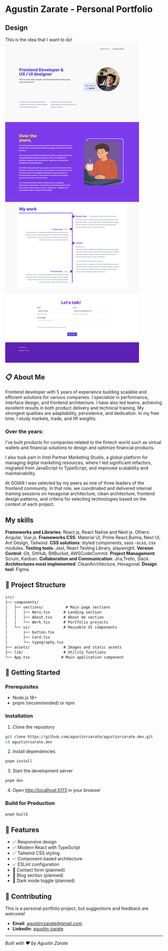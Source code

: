 # Agustin Zarate - Personal Portfolio

## Design
This is the idea that I want to do!
![Portfolio Design](public/portfolio-design.png)

## 📋 About Me

Frontend developer with 5 years of experience building scalable and efficient solutions for various companies. I specialize in performance, interface design, and frontend architecture. I have also led teams, achieving excellent results in both product delivery and technical training. My strongest qualities are adaptability, persistence, and dedication. In my free time, I study markets, trade, and lift weights.

### Over the years:

I've built products for companies related to the fintech world such as virtual wallets and financial solutions to design and optimize financial products.

I also took part in Intel Partner Marketing Studio, a global platform for managing digital marketing resources, where I led significant refactors, migrated from JavaScript to TypeScript, and improved scalability and maintainability.

At GOIAR I was selected by my peers as one of three leaders of the frontend community. In that role, we coordinated and delivered internal training sessions on hexagonal architecture, clean architecture, frontend design patterns, and criteria for selecting technologies based on the context of each project.

## My skills
**Frameworks and Libraries**: React js, React Native and Next js. Others: Angular, Vue.js.
**Frameworks CSS**: Material UI, Prime React,Bulma, Next UI, Ant Design, Tailwind.
**CSS solutions**: styled components, sass -scss, css modules. 
**Testing tools**: Jest, React Testing Library, playwright. 
**Version Control**: Git, GitHub, BitBucket, AWSCodeCommit. 
**Project Management**: Scrum, Kanban. 
**Collaboration and Communication**: Jira,Trello, Slack. 
**Architectures most implemented**: CleanArchitecture, Hexagonal. 
**Design tool**: Figma.


## 📁 Project Structure

```
src/
├── components/
│   ├── sections/          # Main page sections
│   │   ├── Hero.tsx      # Landing section
│   │   ├── About.tsx     # About me section
│   │   └── Work.tsx      # Portfolio projects
│   └── ui/               # Reusable UI components
│       ├── button.tsx
│       ├── Card.tsx
│       └── typography.tsx
├── assets/               # Images and static assets
├── lib/                  # Utility functions
└── App.tsx              # Main application component
```

## 🚀 Getting Started

### Prerequisites

- Node.js 18+
- pnpm (recommended) or npm

### Installation

1. Clone the repository

```bash
git clone https://github.com/agustinrzarate/agustinrzarate.dev.git
cd agustinrzarate.dev
```

2. Install dependencies

```bash
pnpm install
```

3. Start the development server

```bash
pnpm dev
```

4. Open [http://localhost:5173](http://localhost:5173) in your browser

### Build for Production

```bash
pnpm build
```

## 📝 Features

- ✅ Responsive design
- ✅ Modern React with TypeScript
- ✅ Tailwind CSS styling
- ✅ Component-based architecture
- ✅ ESLint configuration
- 🔄 Contact form (planned)
- 🔄 Blog section (planned)
- 🔄 Dark mode toggle (planned)

## 🤝 Contributing

This is a personal portfolio project, but suggestions and feedback are welcome! 


- **Email**: agustinrzarate@gmail.com
- **LinkedIn**: [agustin-zarate](https://linkedin.com/in/agustin-zarate)

---

_Built with ❤️ by Agustin Zarate_
